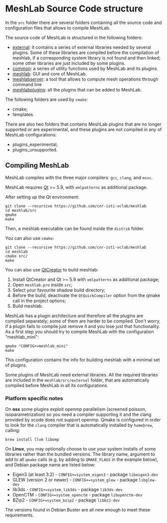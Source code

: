 # MeshLab Source Code structure

In the `src` folder there are several folders containing all the source code and configuration files that allows to compile MeshLab.

The source code of MeshLab is structured in the following folders:

 * [external](https://github.com/cnr-isti-vclab/meshlab/tree/master/src/external): it contains a series of external libraries needed by several plugins. Some of these libraries are compiled before the compilation of meshlab, if a corresponding system library is not found and then linked; some other libraries are just included by some plugins.
 * [common](https://github.com/cnr-isti-vclab/meshlab/tree/master/src/common): a series of utility functions used by MeshLab and its plugins.
 * [meshlab](https://github.com/cnr-isti-vclab/meshlab/tree/master/src/meshlab): GUI and core of MeshLab.
 * [meshlabserver](https://github.com/cnr-isti-vclab/meshlab/tree/master/src/meshlabserver): a tool that allows to compute mesh operations through command line
 * [meshlabplugins](https://github.com/cnr-isti-vclab/meshlab/tree/master/src/meshlabplugins): all the plugins that can be added to MeshLab.
 
The following folders are used by `cmake`:
 
 * cmake;
 * templates.
 
There are also two folders that contains MeshLab plugins that are no longer supported or are experimental, and these plugins are not compiled in any of MeshLab configurations:
 
 * plugins_experimental;
 * plugins_unsupported.
 
## Compiling MeshLab

MeshLab compiles with the three major compilers: `gcc`, `clang`, and `msvc`.

MeshLab requires [Qt](https://www.qt.io/) >= 5.9, with `xmlpatterns` as additional package.

After setting up the Qt environment:

	git clone --recursive https://github.com/cnr-isti-vclab/meshlab
	cd meshlab/src
	qmake
	make
	
Then, a meshlab executable can be found inside the `distrib` folder.

You can also use `cmake`:

	git clone --recursive https://github.com/cnr-isti-vclab/meshlab
	cd meshlab
	cmake src/
	make

You can also use [QtCreator](https://www.qt.io/product) to build meshlab:

1. Install QtCreator and Qt >= 5.9 with `xmlpatterns` as additional package;
2. Open `meshlab.pro` inside `src`;
3. Select your favourite shadow build directory;
4. Before the build, deactivate the `QtQuickCompiler` option from the qmake call in the project options;
5. Build meshlab.

MeshLab has a plugin architecture and therefore all the plugins are compiled separately; some of them are harder to be compiled. Don't worry, if a plugin fails to compile just remove it and you lose just that functionality. As a first step you should try to compile MeshLab with the configuration "meshlab_mini":

	qmake "CONFIG+=meshlab_mini"
	make	
	
This configuration contains the info for building meshlab with a minimal set of plugins.

Some plugins of MeshLab need external libraries. All the required libraries are included in the `meshlab/src/external` folder, that are automatically compiled before MeshLab in all its configurations.

### Platform specific notes
On __osx__ some plugins exploit openmp parallelism (screened poisson, isoparametrization) so you need a compiler supporting it and the clang provided by xcode does not support openmp. Qmake is configured in order to look for the `clang` compiler that is automatically installed by `homebrew`, calling:

	brew install llvm libomp

On __Linux__, you may optionally choose to use your system installs of some libraries rather than the bundled versions.
The library name, argument to add to all `qmake` calls (e.g. by adding to `QMAKE_FLAGS` in the example below), and Debian package name are listed below:

* Eigen3 (at least 3.2) - `CONFIG+=system_eigen3` - package `libeigen3-dev`
* GLEW (version 2 or newer) - `CONFIG+=system_glew` - package `libglew-dev`
* lib3ds - `CONFIG+=system_lib3ds` - package `lib3ds-dev`
* OpenCTM - `CONFIG+=system_openctm` - package `libopenctm-dev`
* BZip2 - `CONFIG+=system_bzip2` - package `libbz2-dev`

The versions found in Debian Buster are all new enough to meet these requirements.
